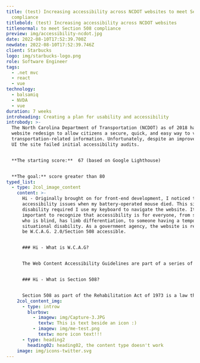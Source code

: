 ```yaml
---
title: (test) Increasing accessibility across NCDOT websites to meet Section 508
  compliance
titlebold: (test) Increasing accessibility across NCDOT websites
titlenormal: to meet Section 508 compliance
preview: img/accessibility-ncdot.jpg
date: 2022-08-10T17:52:39.700Z
newdate: 2022-08-10T17:52:39.746Z
client: Starbucks
logo: img/starbucks-logo.png
role: Software Engineer
tags:
  - .net mvc
  - react
  - vue
technology:
  - balsamiq
  - NVDA
  - vue
duration: 7 weeks
introheading: Creating a plan for usability and accessibility
introbody: >-
  The North Carolina Department of Transportation (NCDOT) as of 2018 had a new
  website redesign to allow citizens a secure, quick, and easy way to view all
  transportation-related information. Unfortunately, despite an improved visual
  UI the site failed initial accessibility audits.


  **The starting score:**  67 (based on Google Lighthouse)


  **The goal:** score greater than 80
typed_list:
  - type: 2col_image_content
    content: >-
      Hi - Originally brought on for front-end development, I noticed the
      accessibility issues when my battery-operated mouse died. This situational
      disability required I use my keyboard to navigate the website. It is
      important to recognize that accessibility is for everyone, from someone
      who is blind, has limb differentiation, to someone having a temporary or
      situational disability. As a government agency, the website is required to
      be W.C.A.G. 2.0/Section 508 accessible.


      ### Hi - What is W.C.A.G?


      The Web Content Accessibility Guidelines are part of a series of web accessibility guidelines considered to be the benchmark for compliance.


      ### Hi - What is Section 508?


      Section 508 as part of the Rehabilitation Act of 1973 is a law that requires government agencies to provide access to its Information and Communication Technology (ICT) to people with disabilities. The Revised 508 Standards incorporate by reference and apply the WCAG 2.0 Level AA Success Criteria to both web and non-web electronic content.
    2col_content_img:
      - type: introw
        blurbsw:
          - imagew: img/Capture-3.JPG
            textw: This is text beside an icon :)
          - imagew: img/me-test.png
            textw: more icon text!!!
      - type: heading2
        heading02: heading02, the content type doesn't work
    image: img/icons-twitter.svg
---
```

